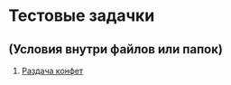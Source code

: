 # Тестовые задачки
(Условия внутри файлов или папок)
---
1. [Раздача конфет](https://github.com/alexburakov/Test_works/blob/main/distribution_of_candies.ipynb)
